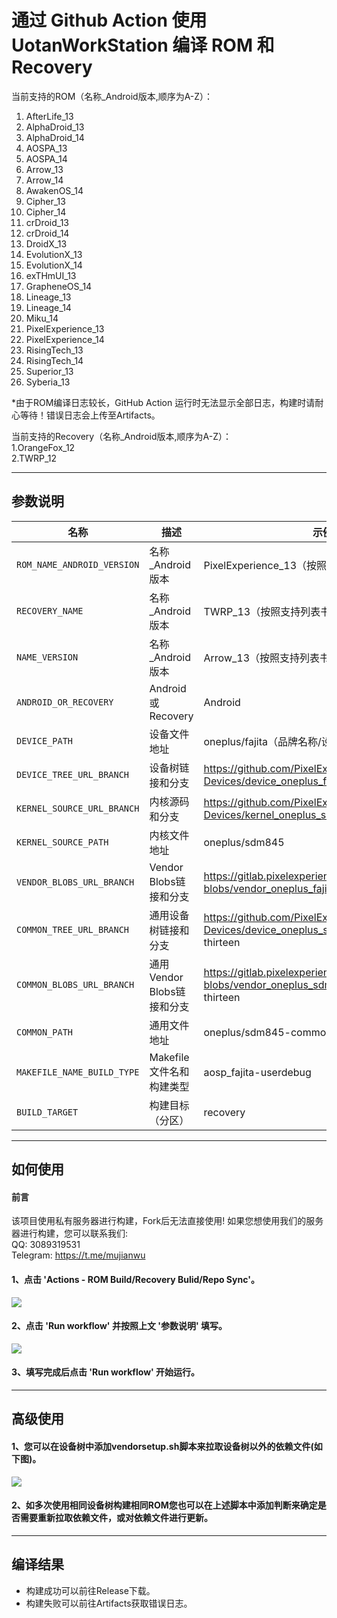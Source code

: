 # 通过 Github Action 使用 UotanWorkStation 编译 ROM 和 Recovery

当前支持的ROM（名称_Android版本,顺序为A-Z）：<br/>
1. AfterLife_13
2. AlphaDroid_13
3. AlphaDroid_14
4. AOSPA_13
5. AOSPA_14
6. Arrow_13
7. Arrow_14
8. AwakenOS_14
9. Cipher_13
10. Cipher_14
11. crDroid_13
12. crDroid_14
13. DroidX_13
14. EvolutionX_13
15. EvolutionX_14
16. exTHmUI_13
17. GrapheneOS_14
18. Lineage_13
19. Lineage_14
20. Miku_14
21. PixelExperience_13
22. PixelExperience_14
23. RisingTech_13
24. RisingTech_14
25. Superior_13
26. Syberia_13
    
*由于ROM编译日志较长，GitHub Action 运行时无法显示全部日志，构建时请耐心等待！错误日志会上传至Artifacts。<br/>

当前支持的Recovery（名称_Android版本,顺序为A-Z）：<br/>
1.OrangeFox_12<br/>
2.TWRP_12<br/>

-----

## 参数说明

| 名称 | 描述 | 示例 |
| ------------ | -------------------- | ------------ |
| `ROM_NAME_ANDROID_VERSION` | 名称_Android版本 | PixelExperience_13（按照支持列表书写）|
| `RECOVERY_NAME` | 名称_Android版本 | TWRP_13（按照支持列表书写）|
| `NAME_VERSION` | 名称_Android版本 | Arrow_13（按照支持列表书写）|
| `ANDROID_OR_RECOVERY` | Android或Recovery | Android |
| `DEVICE_PATH` | 设备文件地址 | oneplus/fajita（品牌名称/设备代号）|
| `DEVICE_TREE_URL_BRANCH` | 设备树链接和分支 | https://github.com/PixelExperience-Devices/device_oneplus_fajita.git -b thirteen |
| `KERNEL_SOURCE_URL_BRANCH` | 内核源码和分支 | https://github.com/PixelExperience-Devices/kernel_oneplus_sdm845.git -b thirteen |
| `KERNEL_SOURCE_PATH` | 内核文件地址 | oneplus/sdm845 |
| `VENDOR_BLOBS_URL_BRANCH` | Vendor Blobs链接和分支 | https://gitlab.pixelexperience.org/android/vendor-blobs/vendor_oneplus_fajita.git -b thirteen |
| `COMMON_TREE_URL_BRANCH` | 通用设备树链接和分支 | https://github.com/PixelExperience-Devices/device_oneplus_sdm845-common -b thirteen |
| `COMMON_BLOBS_URL_BRANCH` | 通用Vendor Blobs链接和分支 | https://gitlab.pixelexperience.org/android/vendor-blobs/vendor_oneplus_sdm845-common.git -b thirteen |
| `COMMON_PATH` | 通用文件地址 | oneplus/sdm845-common |
| `MAKEFILE_NAME_BUILD_TYPE` | Makefile文件名和构建类型 | aosp_fajita-userdebug |
| `BUILD_TARGET` | 构建目标（分区） | recovery |

-----

## 如何使用
#### 前言
该项目使用私有服务器进行构建，Fork后无法直接使用! 如果您想使用我们的服务器进行构建，您可以联系我们:<br/>
QQ: 3089319531<br/>
Telegram: https://t.me/mujianwu<br/>
#### 1、点击 'Actions - ROM Build/Recovery Bulid/Repo Sync'。
![](https://github.com/Uotan-Dev/UotanWorkStation-ROM-Builder/blob/main/PNG/Action.png)
#### 2、点击 'Run workflow' 并按照上文 '参数说明' 填写。
![](https://github.com/Uotan-Dev/UotanWorkStation-ROM-Builder/blob/main/PNG/Workflow.png)
#### 3、填写完成后点击 'Run workflow' 开始运行。

-----

## 高级使用
#### 1、您可以在设备树中添加vendorsetup.sh脚本来拉取设备树以外的依赖文件(如下图)。
![](https://github.com/Uotan-Dev/UotanWorkStation-ROM-Builder/blob/main/PNG/vendorsetup.png)
#### 2、如多次使用相同设备树构建相同ROM您也可以在上述脚本中添加判断来确定是否需要重新拉取依赖文件，或对依赖文件进行更新。

-----

## 编译结果
- 构建成功可以前往Release下载。
- 构建失败可以前往Artifacts获取错误日志。
